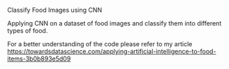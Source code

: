 Classify Food Images using CNN

Applying CNN on a dataset of food images and classify them into different types of food.

For a better understanding of the code please refer to my article https://towardsdatascience.com/applying-artificial-intelligence-to-food-items-3b0b893e5d09

